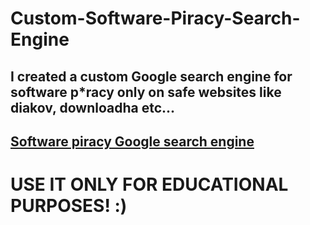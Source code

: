 # Custom-Software-Piracy-Search-Engine
I created a custom Google search engine for software p*racy only on safe websites like diakov, downloadha etc...
-
[**Software piracy Google search engine**](https://cse.google.com/cse?cx=c63050381d7b04924)
-
# USE IT ONLY FOR EDUCATIONAL PURPOSES! :)